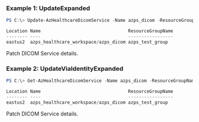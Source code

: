 ### Example 1: UpdateExpanded
```powershell
PS C:\> Update-AzHealthcareDicomService -Name azps_dicom -ResourceGroupName azps_test_group -WorkspaceName azps_healthcare_workspace -Tag @{"123"="abc"}

Location Name                                 ResourceGroupName
-------- ----                                 -----------------
eastus2  azps_healthcare_workspace/azps_dicom azps_test_group
```

Patch DICOM Service details.

### Example 2: UpdateViaIdentityExpanded
```powershell
PS C:\> Get-AzHealthcareDicomService -Name azps_dicom -ResourceGroupName azps_test_group -WorkspaceName azps_healthcare_workspace | Update-AzHealthcareDicomService -Tag @{"123"="abc"}

Location Name                                 ResourceGroupName
-------- ----                                 -----------------
eastus2  azps_healthcare_workspace/azps_dicom azps_test_group
```

Patch DICOM Service details.